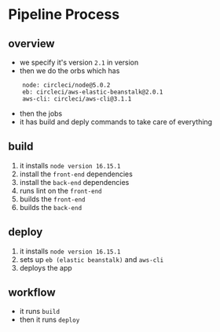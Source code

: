 # Pipeline Process

## overview

- we specify it's version `2.1` in version
- then we do the orbs which has

```
    node: circleci/node@5.0.2
    eb: circleci/aws-elastic-beanstalk@2.0.1
    aws-cli: circleci/aws-cli@3.1.1
```

- then the jobs
- it has build and deply commands to take care of everything

## build

1. it installs `node version 16.15.1`
2. install the `front-end` dependencies
3. install the `back-end` dependencies
4. runs lint on the `front-end`
5. builds the `front-end`
6. builds the `back-end`

## deploy

1. it installs `node version 16.15.1`
2. sets up `eb (elastic beanstalk)` and `aws-cli`
3. deploys the app

## workflow

- it runs `build`
- then it runs `deploy`
